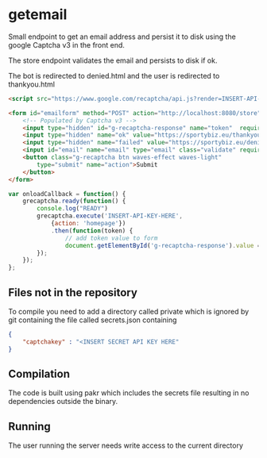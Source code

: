 # getemail

Small endpoint to get an email address and persist it to disk using the google Captcha v3 in the front end.

The store endpoint validates the email and persists to disk if ok.

The bot is redirected to denied.html and the user is redirected to thankyou.html

```html
<script src="https://www.google.com/recaptcha/api.js?render=INSERT-API-KEY-HEREonload=onloadCallback"></script>

<form id="emailform" method="POST" action="http://localhost:8080/store">
    <!-- Populated by Captcha v3 -->
    <input type="hidden" id="g-recaptcha-response" name="token"  required>
    <input type="hidden" name="ok" value="https://sportybiz.eu/thankyou.html">
    <input type="hidden" name="failed" value="https://sportybiz.eu/denied.html">
    <input id="email" name="email" type="email" class="validate" required>
    <button class="g-recaptcha btn waves-effect waves-light" 
        type="submit" name="action">Submit
    </button>
</form>
```


```javascript
var onloadCallback = function() {
    grecaptcha.ready(function() {
        console.log("READY")
        grecaptcha.execute('INSERT-API-KEY-HERE', 
            {action: 'homepage'})
            .then(function(token) {
                // add token value to form
                document.getElementById('g-recaptcha-response').value = token;
        });
    });
};
```





## Files not in the repository

To compile you need to add a directory called private which is 
ignored by git containing the file called secrets.json containing

```json
{
    "captchakey" : "<INSERT SECRET API KEY HERE"
}
```

## Compilation

The code is built using pakr which includes the secrets file resulting
in no dependencies outside the binary.



## Running

The user running the server needs write access to the current directory

